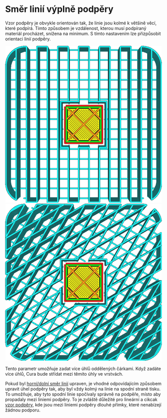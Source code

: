 Směr linií výplně podpěry
====
Vzor podpěry je obvykle orientován tak, že linie jsou kolmé k většině věcí, které podpírá. Tímto způsobem je vzdálenost, kterou musí podpíraný materiál procházet, snížena na minimum. S tímto nastavením lze přizpůsobit orientaci linií podpěry.

![Úhel 0°](../../../articles/images/support_infill_angle_0.png)
![Střídání mezi 30° a 60°](../../../articles/images/support_infill_angles.png)

Tento parametr umožňuje zadat více úhlů oddělených čárkami. Když zadáte více úhlů, Cura bude střídat mezi těmito úhly ve vrstvách.

Pokud byl [horní/dolní směr linií](../top_bottom/skin_angles.md) upraven, je vhodné odpovídajícím způsobem upravit úhel podpěry tak, aby byl vždy kolmý na linie na spodní straně tisku. To umožňuje, aby tyto spodní linie spočívaly správně na podpěře, místo aby propadaly mezi liniemi podpěry. To je zvláště důležité pro lineární a cikcak [vzor podpěry](support_pattern.md), kde jsou mezi liniemi podpěry dlouhé přímky, které nenabízejí žádnou podporu.